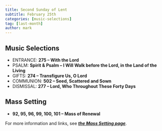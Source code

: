 ```yaml
---
title: Second Sunday of Lent
subtitle: February 25th 
categories: [music-selections]
tag: [last-month]
author: mark
---
```


## Music Selections

- ENTRANCE: **275 – With the Lord**
- PSALM: **Spirit & Psalm – I Will Walk before the Lord, in the Land of the Living**
- GIFTS: **274 – Transfigure Us, O Lord**
- COMMUNION: **502 – Seed, Scattered and Sown**
- DISMISSAL: **277 – Lord, Who Throughout These Forty Days**

## Mass Setting

- **92, 95, 96, 99, 100, 101 – Mass of Renewal**

For more information and links, see _**[the Mass Setting page](/mass-setting/)**_.
